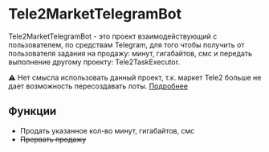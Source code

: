 # Tele2MarketTelegramBot

Tele2MarketTelegramBot - это проект взаимодействующий с пользователем, по средствам Telegram, для того чтобы получить от пользователя задания на продажу: минут, гигабайтов, смс и передать выполнение другому проекту: Tele2TaskExecutor.

:warning: Нет смысла использовать данный проект, т.к. маркет Tele2 больше не дает возможность пересоздавать лоты. [Подробнее](https://tele2.ru/help/article/stock-exchange)

## Функции

- Продать указанное кол-во минут, гигабайтов, смс
- ~~Прервать продажу~~
